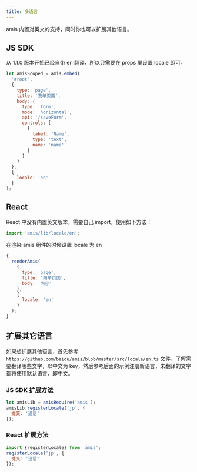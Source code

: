 ```yaml
---
title: 多语言
---
```


amis 内置对英文的支持，同时你也可以扩展其他语言。

## JS SDK

从 1.1.0 版本开始已经自带 en 翻译，所以只需要在 props 里设置 locale 即可。

```javascript
let amisScoped = amis.embed(
  '#root',
  {
    type: 'page',
    title: '表单页面',
    body: {
      type: 'form',
      mode: 'horizontal',
      api: '/saveForm',
      controls: [
        {
          label: 'Name',
          type: 'text',
          name: 'name'
        }
      ]
    }
  },
  {
    locale: 'en'
  }
);
```

## React

React 中没有内置英文版本，需要自己 import，使用如下方法：

```javascript
import 'amis/lib/locale/en';
```

在渲染 amis 组件的时候设置 locale 为 en

```javascript
{
  renderAmis(
    {
      type: 'page',
      title: '简单页面',
      body: '内容'
    },
    {
      locale: 'en'
    }
  );
}
```

## 扩展其它语言

如果想扩展其他语言，首先参考 `https://github.com/baidu/amis/blob/master/src/locale/en.ts` 文件，了解需要翻译哪些文字，以中文为 key，然后参考后面的示例注册新语言，未翻译的文字都将使用默认语言，即中文。

### JS SDK 扩展方法

```javascript
let amisLib = amisRequire('amis');
amisLib.registerLocale('jp', {
  提交: '送信'
});
```

### React 扩展方法

```javascript
import {registerLocale} from 'amis';
registerLocale('jp', {
  提交: '送信'
});
```
